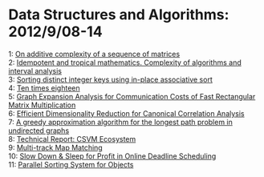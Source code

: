 # Data Structures and Algorithms: 2012/9/08-14  
1: [On additive complexity of a sequence of matrices](https://doi.org/10.48550/arXiv.1209.1645)  
2: [Idempotent and tropical mathematics. Complexity of algorithms and  interval analysis](https://doi.org/10.48550/arXiv.1209.1721)  
3: [Sorting distinct integer keys using in-place associative sort](https://doi.org/10.48550/arXiv.1209.1942)  
4: [Ten times eighteen](https://doi.org/10.48550/arXiv.1209.1977)  
5: [Graph Expansion Analysis for Communication Costs of Fast Rectangular  Matrix Multiplication](https://doi.org/10.48550/arXiv.1209.2184)  
6: [Efficient Dimensionality Reduction for Canonical Correlation Analysis](https://doi.org/10.48550/arXiv.1209.2185)  
7: [A greedy approximation algorithm for the longest path problem in  undirected graphs](https://doi.org/10.48550/arXiv.1209.2503)  
8: [Technical Report: CSVM Ecosystem](https://doi.org/10.48550/arXiv.1209.2946)  
9: [Multi-track Map Matching](https://doi.org/10.48550/arXiv.1209.2759)  
10: [Slow Down & Sleep for Profit in Online Deadline Scheduling](https://doi.org/10.48550/arXiv.1209.2848)  
11: [Parallel Sorting System for Objects](https://doi.org/10.48550/arXiv.1209.3050)  